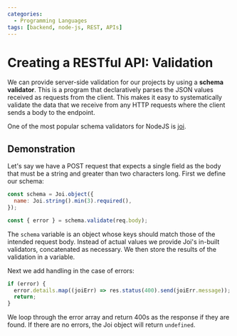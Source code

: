 ```yaml
---
categories:
  - Programming Languages
tags: [backend, node-js, REST, APIs]
---
```


# Creating a RESTful API: Validation

We can provide server-side validation for our projects by using a **schema
validator**. This is a program that declaratively parses the JSON values
received as requests from the client. This makes it easy to systematically
validate the data that we receive from any HTTP requests where the client sends
a body to the endpoint.

One of the most popular schema validators for NodeJS is
[joi](https://www.npmjs.com/package/joi).

## Demonstration

Let's say we have a POST request that expects a single field as the body that
must be a string and greater than two characters long. First we define our
schema:

```js
const schema = Joi.object({
  name: Joi.string().min(3).required(),
});

const { error } = schema.validate(req.body);
```

The `schema` variable is an object whose keys should match those of the intended
request body. Instead of actual values we provide Joi's in-built validators,
concatenated as necessary. We then store the results of the validation in a
variable.

Next we add handling in the case of errors:

```js
if (error) {
  error.details.map((joiErr) => res.status(400).send(joiErr.message));
  return;
}
```

We loop through the error array and return 400s as the response if they are
found. If there are no errors, the Joi object will return `undefined`.
